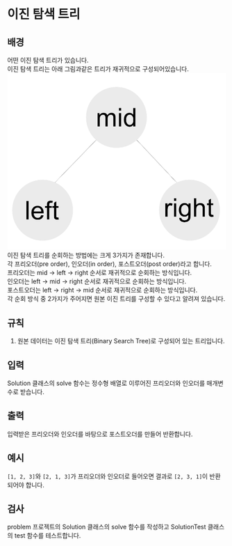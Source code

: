 # 이진 탐색 트리

## 배경

어떤 이진 탐색 트리가 있습니다.  
이진 탐색 트리는 아래 그림과같은 트리가 재귀적으로 구성되어있습니다.  
![](node.png)
이진 탐색 트리를 순회하는 방법에는 크게 3가지가 존재합니다.  
각 프리오더(pre order), 인오더(in order), 포스트오더(post order)라고 합니다.  
프리오더는 mid -> left -> right 순서로 재귀적으로 순회하는 방식입니다.  
인오더는 left -> mid -> right 순서로 재귀적으로 순회하는 방식입니다.  
포스트오더는 left -> right -> mid 순서로 재귀적으로 순회하는 방식입니다.  
각 순회 방식 중 2가지가 주어지면 원본 이진 트리를 구성할 수 있다고 알려져 있습니다.

## 규칙

1. 원본 데이터는 이진 탐색 트리(Binary Search Tree)로 구성되어 있는 트리입니다.

## 입력

Solution 클래스의 solve 함수는 정수형 배열로 이루어진 프리오더와 인오더를 매개변수로 받습니다.

## 출력

입력받은 프리오더와 인오더를 바탕으로 포스트오더를 만들어 반환합니다.

## 예시

`[1, 2, 3]`와 `[2, 1, 3]`가 프리오더와 인오더로 들어오면 결과로 `[2, 3, 1]`이 반환되어야 합니다.

## 검사

problem 프로젝트의 Solution 클래스의 solve 함수를 작성하고 SolutionTest 클래스의 test 함수를 테스트합니다.
